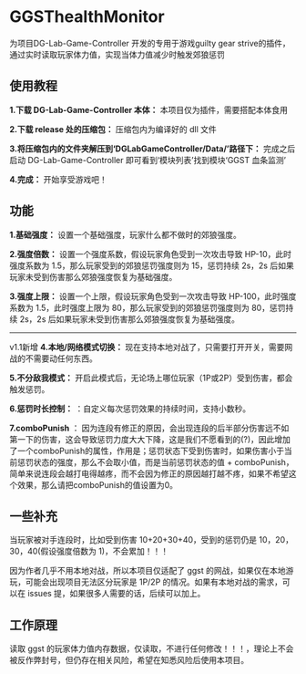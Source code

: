 # GGSThealthMonitor

为项目DG-Lab-Game-Controller 开发的专用于游戏guilty gear strive的插件，通过实时读取玩家体力值，实现当体力值减少时触发郊狼惩罚

## 使用教程

**1.下载 DG-Lab-Game-Controller 本体：** 本项目仅为插件，需要搭配本体食用

**2.下载 release 处的压缩包：** 压缩包内为编译好的 dll 文件

**3.将压缩包内的文件夹解压到‘DGLabGameController/Data/’路径下：** 完成之后启动 DG-Lab-Game-Controller 即可看到‘模块列表’找到模块‘GGST 血条监测’

**4.完成：** 开始享受游戏吧！

## 功能

**1.基础强度：** 设置一个基础强度，玩家什么都不做时的郊狼强度。

**2.强度倍数：** 设置一个强度系数，假设玩家角色受到一次攻击导致 HP-10，此时强度系数为 1.5，那么玩家受到的郊狼惩罚强度则为 15，惩罚持续 2s，2s 后如果玩家未受到伤害那么郊狼强度恢复为基础强度。

**3.强度上限：** 设置一个上限，假设玩家角色受到一次攻击导致 HP-100，此时强度系数为 1.5，此时强度上限为 80，那么玩家受到的郊狼惩罚强度则为 80，惩罚持续 2s，2s 后如果玩家未受到伤害那么郊狼强度恢复为基础强度。

---
v1.1新增
**4.本地/网络模式切换：** 现在支持本地对战了，只需要打开开关，需要网战的不需要动任何东西。

**5.不分敌我模式：** 开启此模式后，无论场上哪位玩家（1P或2P）受到伤害，都会触发惩罚。

**6.惩罚时长控制：** ：自定义每次惩罚效果的持续时间，支持小数秒。

**7.comboPunish** ： 因为连段有修正的原因，会出现连段的后半部分伤害远不如第一下的伤害，这会导致惩罚力度大大下降，这是我们不愿看到的(?)，因此增加了一个comboPunish的属性，作用是；惩罚状态下受到伤害时，如果伤害小于当前惩罚状态的强度，那么不会取小值，而是当前惩罚状态的值 + comboPunish，简单来说连段会越打电得越疼，而不会因为修正的原因越打越不疼，如果不希望这个效果，那么请把comboPunish的值设置为0。




## 一些补充

当玩家被对手连段时，比如受到伤害 10+20+30+40，受到的惩罚仍是 10，20，30，40(假设强度倍数为 1)，不会累加！！！

因为作者几乎不用本地对战，所以本项目仅适配了 ggst 的网战，如果仅在本地游玩，可能会出现项目无法区分玩家是 1P/2P 的情况。如果有本地对战的需求，可以在 issues 提，如果很多人需要的话，后续可以加上。

## 工作原理

读取 ggst 的玩家体力值内存数据，仅读取，不进行任何修改！！！，理论上不会被反作弊封号，但仍存在相关风险，希望在知悉风险后使用本项目。
